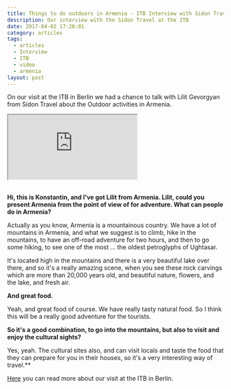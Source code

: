 ```yaml
---
title: Things to do outdoors in Armenia - ITB Interview with Sidon Travel
description: Our interview with the Sidon Travel at the ITB
date: 2017-04-02 17:28:01
category: articles
tags:
  - articles
  - Interview
  - ITB
  - video
  - armenia
layout: post
---
```

On our visit at the ITB in Berlin we had a chance to talk with Lilit Gevorgyan from Sidon Travel about the Outdoor activities in Armenia.

<div class="embed-responsive embed-responsive-16by9">
  <iframe class="embed-responsive-item" src="https://www.youtube.com/embed/KDakFq_a7V0"></iframe>
</div>
<br>
<!--more-->

**Hi, this is Konstantin, and I've got Lilit from Armenia. Lilit, could you present Armenia from the point of view of for adventure. What can people do in Armenia?**

Actually as you know, Armenia is a mountainous country. We have a lot of mountains in Armenia, and what we suggest is to climb, hike in the mountains, to have an off-road adventure for two hours, and then to go some hiking, to see one of the most ... the oldest petroglyphs of Ughtasar.

It's located high in the mountains and there is a very beautiful lake over there, and so it's a really amazing scene, when you see these rock carvings which are more than 20,000 years old, and beautiful nature, flowers, and the lake, and fresh air.

**And great food.**

Yeah, and great food of course. We have really tasty natural food. So I think this will be a really good adventure for the tourists.

**So it's a good combination, to go into the mountains, but also to visit and enjoy the cultural sights?**

Yes, yeah. The cultural sites also, and can visit locals and taste the food that they can prepare for you in their houses, so it's a very interesting way of travel.**

<a href="http://www.hikeventures.com/ITB-2017/">Here</a> you can read more about our visit at the ITB in Berlin.
